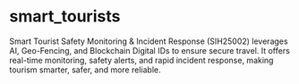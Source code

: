 # smart_tourists
Smart Tourist Safety Monitoring &amp; Incident Response (SIH25002) leverages AI, Geo-Fencing, and Blockchain Digital IDs to ensure secure travel. It offers real-time monitoring, safety alerts, and rapid incident response, making tourism smarter, safer, and more reliable.
